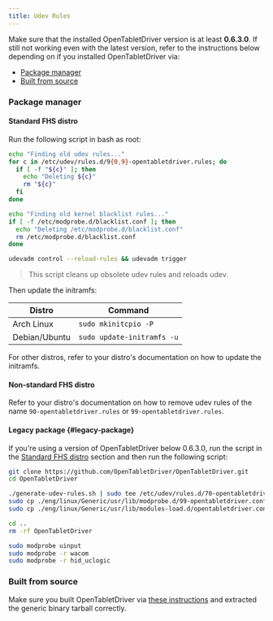 ```yaml
---
title: Udev Rules
---
```


Make sure that the installed OpenTabletDriver version is at least **0.6.3.0**. If still not working even with the latest version, refer to the instructions below depending on if you installed OpenTabletDriver via:

- [Package manager](#package-manager)
- [Built from source](#built-from-source)

### Package manager

#### Standard FHS distro

Run the following script in bash as root:

```bash
echo "Finding old udev rules..."
for c in /etc/udev/rules.d/9{0,9}-opentabletdriver.rules; do
  if [ -f "${c}" ]; then
    echo "Deleting ${c}"
    rm "${c}"
  fi
done

echo "Finding old kernel blacklist rules..."
if [ -f /etc/modprobe.d/blacklist.conf ]; then
  echo "Deleting /etc/modprobe.d/blacklist.conf"
  rm /etc/modprobe.d/blacklist.conf
done

udevadm control --reload-rules && udevadm trigger
```

> This script cleans up obsolete udev rules and reloads udev.

Then update the initramfs:

| Distro | Command |
| --- | --- |
| Arch Linux | `sudo mkinitcpio -P` |
| Debian/Ubuntu | `sudo update-initramfs -u` |

For other distros, refer to your distro's documentation on how to update the initramfs.

#### Non-standard FHS distro

Refer to your distro's documentation on how to remove udev rules of the name `90-opentabletdriver.rules` or `99-opentabletdriver.rules`.

#### Legacy package {#legacy-package}

If you're using a version of OpenTabletDriver below 0.6.3.0, run the script in the [Standard FHS distro](#standard-fhs-distro) section and then run the following script:

```bash
git clone https://github.com/OpenTabletDriver/OpenTabletDriver.git
cd OpenTabletDriver

./generate-udev-rules.sh | sudo tee /etc/udev/rules.d/70-opentabletdriver.rules
sudo cp ./eng/linux/Generic/usr/lib/modprobe.d/99-opentabletdriver.conf /etc/modprobe.d/99-opentabletdriver.conf
sudo cp ./eng/linux/Generic/usr/lib/modules-load.d/opentabletdriver.conf /etc/modules-load.d/opentabletdriver.conf

cd ..
rm -rf OpenTabletDriver

sudo modprobe uinput
sudo modprobe -r wacom
sudo modprobe -r hid_uclogic
```

### Built from source

Make sure you built OpenTabletDriver via [these instructions](https://github.com/OpenTabletDriver/OpenTabletDriver#linux) and extracted the generic binary tarball correctly.

